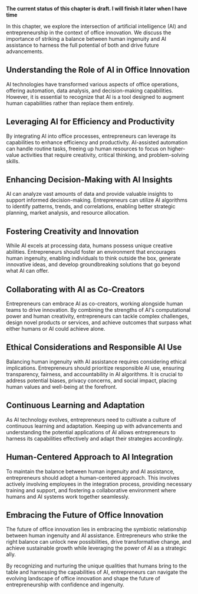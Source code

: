 **The current status of this chapter is draft. I will finish it later when I have time**

In this chapter, we explore the intersection of artificial intelligence (AI) and entrepreneurship in the context of office innovation. We discuss the importance of striking a balance between human ingenuity and AI assistance to harness the full potential of both and drive future advancements.

Understanding the Role of AI in Office Innovation
-------------------------------------------------

AI technologies have transformed various aspects of office operations, offering automation, data analysis, and decision-making capabilities. However, it is essential to recognize that AI is a tool designed to augment human capabilities rather than replace them entirely.

Leveraging AI for Efficiency and Productivity
---------------------------------------------

By integrating AI into office processes, entrepreneurs can leverage its capabilities to enhance efficiency and productivity. AI-assisted automation can handle routine tasks, freeing up human resources to focus on higher-value activities that require creativity, critical thinking, and problem-solving skills.

Enhancing Decision-Making with AI Insights
------------------------------------------

AI can analyze vast amounts of data and provide valuable insights to support informed decision-making. Entrepreneurs can utilize AI algorithms to identify patterns, trends, and correlations, enabling better strategic planning, market analysis, and resource allocation.

Fostering Creativity and Innovation
-----------------------------------

While AI excels at processing data, humans possess unique creative abilities. Entrepreneurs should foster an environment that encourages human ingenuity, enabling individuals to think outside the box, generate innovative ideas, and develop groundbreaking solutions that go beyond what AI can offer.

Collaborating with AI as Co-Creators
------------------------------------

Entrepreneurs can embrace AI as co-creators, working alongside human teams to drive innovation. By combining the strengths of AI's computational power and human creativity, entrepreneurs can tackle complex challenges, design novel products or services, and achieve outcomes that surpass what either humans or AI could achieve alone.

Ethical Considerations and Responsible AI Use
---------------------------------------------

Balancing human ingenuity with AI assistance requires considering ethical implications. Entrepreneurs should prioritize responsible AI use, ensuring transparency, fairness, and accountability in AI algorithms. It is crucial to address potential biases, privacy concerns, and social impact, placing human values and well-being at the forefront.

Continuous Learning and Adaptation
----------------------------------

As AI technology evolves, entrepreneurs need to cultivate a culture of continuous learning and adaptation. Keeping up with advancements and understanding the potential applications of AI allows entrepreneurs to harness its capabilities effectively and adapt their strategies accordingly.

Human-Centered Approach to AI Integration
-----------------------------------------

To maintain the balance between human ingenuity and AI assistance, entrepreneurs should adopt a human-centered approach. This involves actively involving employees in the integration process, providing necessary training and support, and fostering a collaborative environment where humans and AI systems work together seamlessly.

Embracing the Future of Office Innovation
-----------------------------------------

The future of office innovation lies in embracing the symbiotic relationship between human ingenuity and AI assistance. Entrepreneurs who strike the right balance can unlock new possibilities, drive transformative change, and achieve sustainable growth while leveraging the power of AI as a strategic ally.

By recognizing and nurturing the unique qualities that humans bring to the table and harnessing the capabilities of AI, entrepreneurs can navigate the evolving landscape of office innovation and shape the future of entrepreneurship with confidence and ingenuity.
